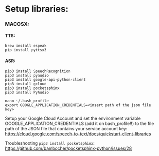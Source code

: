 # Setup libraries:

### MACOSX:

#### TTS:
```
brew install espeak
pip install pyttsx3
```

#### ASR:
```
pip3 install SpeechRecognition
pip3 install pyaudio
pip3 install google-api-python-client
pip3 install gcloud
pip3 install pocketsphinx
pip3 install PyAudio
```
```
nano ~/.bash_profile 
export GOOGLE_APPLICATION_CREDENTIALS=<insert path of the json file key>
```

Setup your Google Cloud Account and set the environment variable GOOGLE_APPLICATION_CREDENTIALS (add it on bash_profile!!) to the file path of the JSON file that contains your service account key:
https://cloud.google.com/speech-to-text/docs/quickstart-client-libraries

Troubleshooting ```pip3 install pocketsphinx```:
https://github.com/bambocher/pocketsphinx-python/issues/28

